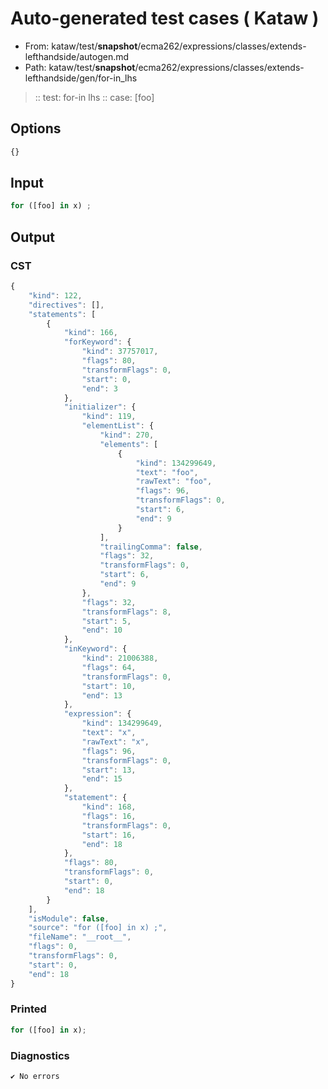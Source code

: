 # Auto-generated test cases ( Kataw )
- From: kataw/test/__snapshot__/ecma262/expressions/classes/extends-lefthandside/autogen.md
- Path: kataw/test/__snapshot__/ecma262/expressions/classes/extends-lefthandside/gen/for-in_lhs
> :: test: for-in lhs
> :: case: [foo]
## Options

`````js
{}
`````
## Input

`````js
for ([foo] in x) ;
`````
## Output

### CST

```javascript
{
    "kind": 122,
    "directives": [],
    "statements": [
        {
            "kind": 166,
            "forKeyword": {
                "kind": 37757017,
                "flags": 80,
                "transformFlags": 0,
                "start": 0,
                "end": 3
            },
            "initializer": {
                "kind": 119,
                "elementList": {
                    "kind": 270,
                    "elements": [
                        {
                            "kind": 134299649,
                            "text": "foo",
                            "rawText": "foo",
                            "flags": 96,
                            "transformFlags": 0,
                            "start": 6,
                            "end": 9
                        }
                    ],
                    "trailingComma": false,
                    "flags": 32,
                    "transformFlags": 0,
                    "start": 6,
                    "end": 9
                },
                "flags": 32,
                "transformFlags": 8,
                "start": 5,
                "end": 10
            },
            "inKeyword": {
                "kind": 21006388,
                "flags": 64,
                "transformFlags": 0,
                "start": 10,
                "end": 13
            },
            "expression": {
                "kind": 134299649,
                "text": "x",
                "rawText": "x",
                "flags": 96,
                "transformFlags": 0,
                "start": 13,
                "end": 15
            },
            "statement": {
                "kind": 168,
                "flags": 16,
                "transformFlags": 0,
                "start": 16,
                "end": 18
            },
            "flags": 80,
            "transformFlags": 0,
            "start": 0,
            "end": 18
        }
    ],
    "isModule": false,
    "source": "for ([foo] in x) ;",
    "fileName": "__root__",
    "flags": 0,
    "transformFlags": 0,
    "start": 0,
    "end": 18
}
```

### Printed

```javascript
for ([foo] in x);
```

### Diagnostics

```javascript
✔ No errors
```

